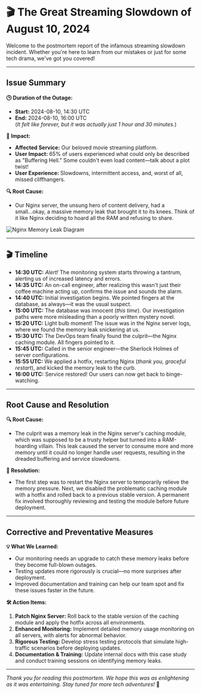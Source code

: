 # 🎬 The Great Streaming Slowdown of August 10, 2024

Welcome to the postmortem report of the infamous streaming slowdown incident. Whether you're here to learn from our mistakes or just for some tech drama, we've got you covered!

---

## Issue Summary

**🕒 Duration of the Outage:**
- **Start:** 2024-08-10, 14:30 UTC
- **End:** 2024-08-10, 16:00 UTC  
(*It felt like forever, but it was actually just 1 hour and 30 minutes.*)

**🍿 Impact:**
- **Affected Service:** Our beloved movie streaming platform.
- **User Impact:** 65% of users experienced what could only be described as "Buffering Hell." Some couldn't even load content—talk about a plot twist!
- **User Experience:** Slowdowns, intermittent access, and, worst of all, missed cliffhangers.

**🔍 Root Cause:**
- Our Nginx server, the unsung hero of content delivery, had a small...okay, a massive memory leak that brought it to its knees. Think of it like Nginx deciding to hoard all the RAM and refusing to share.

![Nginx Memory Leak Diagram](https://via.placeholder.com/800x400.png?text=Funny+Nginx+Memory+Leak+Diagram)

---

## 🎬 Timeline

- **14:30 UTC:** *Alert!* The monitoring system starts throwing a tantrum, alerting us of increased latency and errors. 
- **14:35 UTC:** An on-call engineer, after realizing this wasn't just their coffee machine acting up, confirms the issue and sounds the alarm.
- **14:40 UTC:** Initial investigation begins. We pointed fingers at the database, as always—it was the usual suspect.
- **15:00 UTC:** The database was innocent (*this time*). Our investigation paths were more misleading than a poorly written mystery novel.
- **15:20 UTC:** Light bulb moment! The issue was in the Nginx server logs, where we found the memory leak snickering at us.
- **15:30 UTC:** The DevOps team finally found the culprit—the Nginx caching module. All fingers pointed to it.
- **15:45 UTC:** Called in the senior engineer—the Sherlock Holmes of server configurations.
- **15:55 UTC:** We applied a hotfix, restarting Nginx (*thank you, graceful restart*), and kicked the memory leak to the curb.
- **16:00 UTC:** Service restored! Our users can now get back to binge-watching.

---

## Root Cause and Resolution

**🔍 Root Cause:**
- The culprit was a memory leak in the Nginx server's caching module, which was supposed to be a trusty helper but turned into a RAM-hoarding villain. This leak caused the server to consume more and more memory until it could no longer handle user requests, resulting in the dreaded buffering and service slowdowns.

**🔧 Resolution:**
- The first step was to restart the Nginx server to temporarily relieve the memory pressure. Next, we disabled the problematic caching module with a hotfix and rolled back to a previous stable version. A permanent fix involved thoroughly reviewing and testing the module before future deployment.

---

## Corrective and Preventative Measures

**💡 What We Learned:**
- Our monitoring needs an upgrade to catch these memory leaks before they become full-blown outages.
- Testing updates more rigorously is crucial—no more surprises after deployment.
- Improved documentation and training can help our team spot and fix these issues faster in the future.

**🛠️ Action Items:**
1. **Patch Nginx Server:** Roll back to the stable version of the caching module and apply the hotfix across all environments.
2. **Enhanced Monitoring:** Implement detailed memory usage monitoring on all servers, with alerts for abnormal behavior.
3. **Rigorous Testing:** Develop stress testing protocols that simulate high-traffic scenarios before deploying updates.
4. **Documentation & Training:** Update internal docs with this case study and conduct training sessions on identifying memory leaks.

---

*Thank you for reading this postmortem. We hope this was as enlightening as it was entertaining. Stay tuned for more tech adventures!* 🚀
